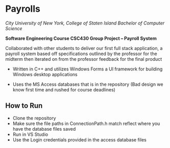 # Payrolls
*City University of New York, College of Staten Island Bachelor of Computer Science*

**Software Engineering Course CSC430 Group Project – Payroll System**

Collaborated with other students to deliver our first full stack application, a payroll system based off specifications outlined by the professor for the midterm then iterated on from the professor feedback for the final product

- Written in C++ and utilizes Windows Forms a UI framework for building Windows desktop applications

- Uses the MS Access databases that is in the repository (Bad design we know first time and rushed for course deadlines)

How to Run 
-------------
- Clone the repository 
- Make sure the file paths in ConnectionPath.h match reflect where you have the database files saved
- Run in VS Studio 
- Use the Login credentials provided in the access database files
